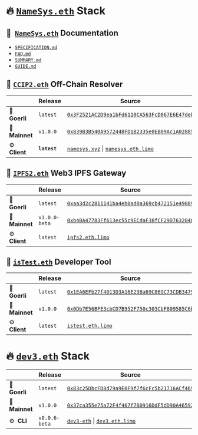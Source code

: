 # 🔥 [`NameSys.eth`](https://namesys.eth.limo) Stack

## 📄&nbsp; [`NameSys.eth`](https://namesys.eth.limo) Documentation

- [`SPECIFICATION.md`](https://github.com/namesys-eth/ccip2-eth-resources/blob/main/docs/README.md)
- [`FAQ.md`](https://github.com/namesys-eth/ccip2-eth-resources/blob/main/docs/INTRO.md)
- [`SUMMARY.md`](https://github.com/namesys-eth/ccip2-eth-resources/blob/main/docs/EASYREAD.md)
- [`GUIDE.md`](https://github.com/namesys-eth/ccip2-eth-resources/blob/main/docs/GUIDE.md)

## 🚀 [`CCIP2.eth`](https://ccip2.eth.limo) Off-Chain Resolver

| &nbsp; | Release | Source | 
| -------- | -------- | -------- | 
| 🧪&nbsp; **Goerli** | `latest` | [`0x3F2521AC2D9ea1bFd6110CA563FcD067E6E47deb`](https://goerli.etherscan.io/address/0x3F2521AC2D9ea1bFd6110CA563FcD067E6E47deb#code) | 
| 🧬&nbsp; **Mainnet** | `v1.0.0` | [`0x839B3B540A9572448FD1B2335e0EB09Ac1A02885`](https://etherscan.io/address/0x839B3B540A9572448FD1B2335e0EB09Ac1A02885#code) | 
| ⚙️&nbsp; **Client** | **`latest`** | [`namesys.xyz`](https://namesys.xyz) \| [`namesys.eth.limo`](https://namesys.eth.limo) |

## 🚀 [`IPFS2.eth`](https://ipfs2.eth.limo) Web3 IPFS Gateway

| &nbsp; | Release | Source | 
| -------- | -------- | -------- | 
| 🧪&nbsp; **Goerli** | `latest` | [`0xaa3d2c2811141ba4eb0ad0a369cb472151e49089`](https://goerli.etherscan.io/address/0xaa3d2c2811141ba4eb0ad0a369cb472151e49089#code) | 
| 🧬&nbsp; **Mainnet** | `v1.0.0-beta` | [`0xb4BA47783Ff613ec55c9ECdaF38fCF29D7632048`](https://etherscan.io/address/0xb4BA47783Ff613ec55c9ECdaF38fCF29D7632048#code) | 
| ⚙️&nbsp; **Client** | `latest` | [`ipfs2.eth.limo`](https://ipfs2.eth.limo) |

## 🚀 [`isTest.eth`](https://istest.eth.limo) Developer Tool

| &nbsp; | Release | Source |  
| -------- | -------- | -------- |
| 🧪&nbsp; **Goerli** | `latest` | [`0x1EA6EFb27f4013D3A16E298a69C869C73CDB3479`](https://goerli.etherscan.io/address/0x1EA6EFb27f4013D3A16E298a69C869C73CDB3479#code) | 
| 🧬&nbsp; **Mainnet** | `v1.0.0` | [`0x0Db7E56BFE3cbCD7B952F750c303CbF809585C6b`](https://etherscan.io/address/0x0Db7E56BFE3cbCD7B952F750c303CbF809585C6b#code) |
| ⚙️&nbsp; **Client** | `latest` | [`istest.eth.limo`](https://istest.eth.limo) |

# 🔥 [`dev3.eth`](https://dev3.eth.limo) Stack

| &nbsp; | Release | Source | 
| -------- | -------- | -------- |
| 🧪&nbsp; **Goerli** | `latest` | [`0x83c25DbcFD8d79a9E0F9f7f6cFc5b21716ACf469`](https://goerli.etherscan.io/address/0x83c25DbcFD8d79a9E0F9f7f6cFc5b21716ACf469#code) | 
| 🧬&nbsp; **Mainnet** | `v1.0.0` | [`0x37ca355e75a72F4f467f780916DdF5dD90A46592`](https://etherscan.io/address/0x0x37ca355e75a72F4f467f780916DdF5dD90A46592#code) |
| ⚙️&nbsp; **CLI** | `v0.0.6-beta` | [`dev3-eth`](https://www.npmjs.com/package/dev3-eth) \| [`dev3.eth.limo`](https://dev3.eth.limo) |
